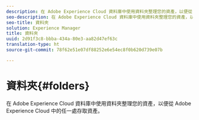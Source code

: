 ```yaml
---
description: 在 Adobe Experience Cloud 資料庫中使用資料夾整理您的資產，以便從 Adobe Experience Cloud 中的任一處存取資產。
seo-description: 在 Adobe Experience Cloud 資料庫中使用資料夾整理您的資產，以便從 Adobe Experience Cloud 中的任一處存取資產。
seo-title: 資料夾
solution: Experience Manager
title: 資料夾
uuid: 2d91f3c8-bbba-434a-80e3-aa82d47ef63c
translation-type: ht
source-git-commit: 78f62e51e07df88252e6e54ec8f0b620d739e07b

---
```



# 資料夾{#folders}

在 Adobe Experience Cloud 資料庫中使用資料夾整理您的資產，以便從 Adobe Experience Cloud 中的任一處存取資產。

